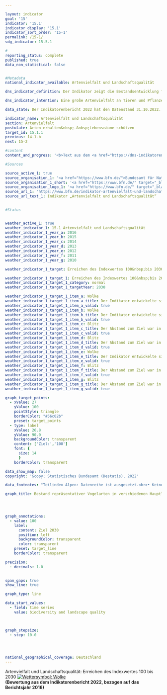 ```yaml
---

layout: indicator    
goal: '15'    
indicator: '15.1'    
indicator_display: '15.1'    
indicator_sort_order: '15-1'    
permalink: /15-1/    
sdg_indicator: 15.5.1    

#
reporting_status: complete    
published: true    
data_non_statistical: false    


#Metadata    
national_indicator_available: Artenvielfalt und Landschaftsqualität    

dns_indicator_definition: Der Indikator zeigt die Bestandsentwicklung für 51&nbsp;ausgewählte Vogelarten in Form eines Index.    

dns_indicator_intention: Eine große Artenvielfalt an Tieren und Pflanzen ist eine wesentliche Voraussetzung für einen leistungsfähigen Naturhaushalt und bildet eine wichtige Lebensgrundlage des Menschen. Um die Artenvielfalt und gleichzeitig die Lebensqualität des Menschen zu erhalten, ist das vorläufige Ziel der Bundesregierung ein Indexwert von 100&nbsp;bis zum Jahr 2030&nbsp;–&nbsp;ursprünglich sollte dieser Zielwert bereits bis 2015&nbsp;erreicht werden. Derzeit wird der Indikator auf Basis neuer Erkenntnisse überarbeitet und zukünftig in angepasster Form für die Berichterstattung verwendet werden.    

data_state: Der Indikatorenbericht 2022 hat den Datenstand 31.10.2022. Die Daten auf dieser Plattform werden regelmäßig aktualisiert, sodass online aktuellere Daten verfügbar sein können als im <a href="https://dns-indikatoren.de/facts_publications/">Indikatorenbericht 2022</a> veröffentlicht.    

indicator_name: Artenvielfalt und Landschaftsqualität    
section: Artenvielfalt    
postulate: Arten erhalten&nbsp;–&nbsp;Lebensräume schützen    
target_id: 15.1.1    
previous: 14-1-b    
next: 15-2    

#content     
content_and_progress: '<b>Text aus dem <a href="https://dns-indikatoren.de/facts_publications/">Indikatorenbericht 2022&nbsp;</a></b><br><br>Neben Vögeln sind auch andere Arten auf eine Landschaft mit intakten, nachhaltig genutzten Lebensräumen angewiesen, sodass der Indikator indirekt auch die Entwicklung zahlreicher weiterer Arten in der Landschaft und die Nachhaltigkeit der Landnutzung abbildet.<br><br>Der Berechnung des Indikators liegt die Entwicklung der Bestände von 51&nbsp;Vogelarten zu Grunde, die die wichtigsten Landschafts- und Lebensraumtypen in Deutschland repräsentieren: je zehn Arten für die Teilindikatoren zu Agrarland, zu Siedlungen, zu Binnengewässern, zu Küsten und Meeren sowie elf Arten für Wälder. Aufgrund einer unsicheren Datenlage wird derzeit der Landschaftstyp der Alpen nicht berücksichtigt.<br><br>Die Bestandsgröße je Art wird jährlich aus den Ergebnissen von Programmen des Vogelmonitorings vom Dachverband Deutscher Avifaunisten (<abbr title="Dachverband Deutscher Avifaunisten"  tabindex="0">DDA</abbr>) in Zusammenarbeit mit dem Bundesamt für Naturschutz (<abbr title="Bundesamt für Naturschutz"  tabindex="0">BfN</abbr>) berechnet und in Relation zur Größe des Bestandszielwerts gesetzt. Der Bestandszielwert wurde durch ein Expertengremium für jede Vogelart&nbsp;–&nbsp;ursprünglich für das Jahr 2015&nbsp;–&nbsp;festgelegt. Die historischen Werte für 1970&nbsp;und 1975&nbsp;sind rekonstruiert.<br><br>Für jeden Teilindikator wird der arithmetische Mittelwert der Zielerreichungsgrade über alle 10&nbsp;<abbr title="beziehungsweise"  tabindex="0">bzw.</abbr> 11&nbsp;ausgewählten Vogelarten gebildet. Der Gesamtindikator errechnet sich aus einer gewichteten Summierung der Teilindikatoren. Die Gewichtung bezieht sich dabei auf den Flächenanteil des jeweiligen Hauptlebensraum- <abbr title="beziehungsweise"  tabindex="0">bzw.</abbr> Landschaftstyps an der Fläche Deutschlands. Die Zielwerte für die Teilindikatoren und den Gesamtindikator wurden vorläufig unverändert auf das Zieljahr 2030&nbsp;übertragen.<br><br>Der Wert des Indikators für Artenvielfalt und Landschaftsqualität lag im Jahr 1990&nbsp;deutlich unter den Werten, die für die Jahre 1970&nbsp;und 1975&nbsp;rekonstruiert wurden. In den letzten zehn Berichtsjahren (2006&nbsp;bis 2016) stagnierte der Wert des Indikators und lag im Jahr 2016&nbsp;bei 70,5&nbsp;% des Zielwerts, verglichen mit 70,2&nbsp;% im Jahr 2006. Bei gleichbleibender Entwicklung wird das Ziel für das Jahr 2030&nbsp;nicht erreicht werden.<br><br>Im gleichen Zeitraum haben sich die Teilindikatoren für die einzelnen Lebensraumtypen allerdings unterschiedlich entwickelt. Die Teilindikatoren des Agrarlandes (2016: 60,5&nbsp;% des Zielwerts) sowie der Küsten und Meere (2016: 58,0&nbsp;% des Zielwerts) zeigten in den letzten zehn Berichtsjahren einen Abwärtstrend. Hier betrugen die Werte der Teilindikatoren im Jahr 2006&nbsp;68,0&nbsp;% des Zielwerts für das Agrarland und 63,2&nbsp;% für die Küsten und Meere.<br><br>Im Gegensatz dazu haben sich die Teilindikatoren für Wälder, Siedlungen und Binnengewässer in den letzten zehn Berichtsjahren positiv entwickelt. So betrug 2016&nbsp;der Teilindikator für Wälder 87,5&nbsp;% des Zielwerts im Vergleich zu 78,6&nbsp;% im Jahr 2006. Bei dem Teilindikator Siedlungen stieg der Wert von 65,1&nbsp;% im Jahr 2006&nbsp;auf 75,5&nbsp;% im Jahr 2016&nbsp;an. Der Teilindikator Binnengewässer stieg auf 75,0&nbsp;% des Zielwerts im Jahr 2016&nbsp;an, im Vergleich zu einem Wert von 63,1&nbsp;% im Jahr 2006.'    

#Sources    

source_active_1: true
source_organisation_1: '<a href="https://www.bfn.de/">Bundesamt für Naturschutz</a>'
source_organisation_1_short: '<a href="https://www.bfn.de/" target="_blank">Bundesamt für Naturschutz</a>'
source_organisation_logo_1: '<a href="https://www.bfn.de/" target="_blank"><img src="https://dns-indikatoren.de/public/OrgImgDe/bfn.png" alt="Bundesamt für Naturschutz" title=" Klicken Sie hier um zur Homepage der Organisation Bundesamt für Naturschutz zu gelangen." style="height:60px; width:148px; border: transparent"/></a>'
source_url_1: 'https://www.bfn.de/indikator-artenvielfalt-und-landschaftsqualitaet'
source_url_text_1: Indikator „Artenvielfalt und Landschaftsqualität“
    

#Status    


weather_active_1: true
weather_indicator_1: 15.1 Artenvielfalt und Landschaftsqualität
weather_indicator_1_year_a: 2016
weather_indicator_1_year_b: 2015
weather_indicator_1_year_c: 2014
weather_indicator_1_year_d: 2013
weather_indicator_1_year_e: 2012
weather_indicator_1_year_f: 2011
weather_indicator_1_year_g: 2010

weather_indicator_1_target: Erreichen des Indexwertes 100&nbsp;bis 2030

weather_indicator_1_target_1: Erreichen des Indexwertes 100&nbsp;bis 2030
weather_indicator_1_target_1_category: normal
weather_indicator_1_target_1_targetYear: 2030

weather_indicator_1_target_1_item_a: Wolke
weather_indicator_1_target_1_item_a_title: Der Indikator entwickelte sich in 2016 zwar in die gewünschte Richtung auf das Ziel zu, bei Fortsetzung der Entwicklung wäre das Ziel im Zieljahr aber um mehr als 20 % der Differenz zwischen Zielwert und dem Wert aus 2016 verfehlt worden.
weather_indicator_1_target_1_item_a_valid: true
weather_indicator_1_target_1_item_b: Wolke
weather_indicator_1_target_1_item_b_title: Der Indikator entwickelte sich in 2015 zwar in die gewünschte Richtung auf das Ziel zu, bei Fortsetzung der Entwicklung wäre das Ziel im Zieljahr aber um mehr als 20 % der Differenz zwischen Zielwert und dem Wert aus 2015 verfehlt worden.
weather_indicator_1_target_1_item_b_valid: true
weather_indicator_1_target_1_item_c: Blitz
weather_indicator_1_target_1_item_c_title: Der Abstand zum Ziel war in 2014 konstant hoch oder hat sich vergrößert. Der Indikator entwickelte sich also nicht in die gewünschte Richtung.
weather_indicator_1_target_1_item_c_valid: true
weather_indicator_1_target_1_item_d: Blitz
weather_indicator_1_target_1_item_d_title: Der Abstand zum Ziel war in 2013 konstant hoch oder hat sich vergrößert. Der Indikator entwickelte sich also nicht in die gewünschte Richtung.
weather_indicator_1_target_1_item_d_valid: true
weather_indicator_1_target_1_item_e: Wolke
weather_indicator_1_target_1_item_e_title: Der Indikator entwickelte sich in 2012 zwar in die gewünschte Richtung auf das Ziel zu, bei Fortsetzung der Entwicklung wäre das Ziel im Zieljahr aber um mehr als 20 % der Differenz zwischen Zielwert und dem Wert aus 2012 verfehlt worden.
weather_indicator_1_target_1_item_e_valid: true
weather_indicator_1_target_1_item_f: Blitz
weather_indicator_1_target_1_item_f_title: Der Abstand zum Ziel war in 2011 konstant hoch oder hat sich vergrößert. Der Indikator entwickelte sich also nicht in die gewünschte Richtung.
weather_indicator_1_target_1_item_f_valid: true
weather_indicator_1_target_1_item_g: Blitz
weather_indicator_1_target_1_item_g_title: Der Abstand zum Ziel war in 2010 konstant hoch oder hat sich vergrößert. Der Indikator entwickelte sich also nicht in die gewünschte Richtung.
weather_indicator_1_target_1_item_g_valid: true    

graph_target_points:
  - xValue: 27
    yValue: 100
    pointStyle: triangle
    borderColor: "#56c02b"
    preset: target_points
  - type: label
    xValue: 26.8
    yValue: 90.0
    backgroundColor: transparent
    content: ['Ziel:','100']
    font: {
      size: 14
      }
    borderColor: transparent    

data_show_map: false    
copyright: '&copy; Statistisches Bundesamt (Destatis), 2022'    

data_footnotes: "Teilindex Alpen: Datenreihe ist ausgesetzt.<br>• Keine Fortschreibung des Indikators über das Jahr 2016&nbsp;hinaus.<br>• Überarbeitung des Indikators im Rahmen eines Forschungsvorhabens und Anpassung des Zielwertes."    

graph_title: Bestand repräsentativer Vogelarten in verschiedenen Hauptlebensraum- und Landschaftstypen    

    


graph_annotations:
  - value: 100
    label:
      content: Ziel 2030
      position: left
      backgroundColor: transparent
      color: transparent
    preset: target_line
    borderColor: transparent    

precision: 
  - decimals: 1.0
        

span_gaps: true    
show_line: true    

graph_type: line    

data_start_values: 
  - field: time series
    value: biodiversity and landscape quality    

    

graph_stepsize: 
  - step: 10.0
        

            

national_geographical_coverage: Deutschland    
---
```



<div>
  <div class="my-header">
    <label class="default">Artenvielfalt und Landschaftsqualität: Erreichen des Indexwertes 100&nbsp;bis 2030
      <a href="https://dns-indikatoren.de/status"><img src="https://g205sdgs.github.io/sdg-indicators/public/Wettersymbole/Wolke.png" title="Der Indikator entwickelte sich in 2016 zwar in die gewünschte Richtung auf das Ziel zu, bei Fortsetzung der Entwicklung wäre das Ziel im Zieljahr aber um mehr als 20 % der Differenz zwischen Zielwert und dem Wert aus 2016 verfehlt worden." alt="Wettersymbol: Wolke"/>
      </a>
    </label>
  </div>
</div>
<div class="my-header-note">
  <label class="default"><b>(Bewertung aus dem Indikatorenbericht 2022, bezogen auf das Berichtsjahr 2016)
  </b></label>
</div>